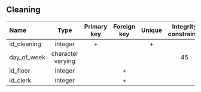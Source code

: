 ## Cleaning

 |Name|Type|Primary key|Foreign key|Unique|Integrity constraints|Null/not null|
 |:----|:----:|:-----------:|:-----------:|:------:|:----------------------:|:------:|
 |id_cleaning|integer|+| | + | |not null|
 |day_of_week|character varying| | | |45| not null|
 |id_floor|integer| |+| | | not null|
 |id_clerk|integer| |+| | | not null|

